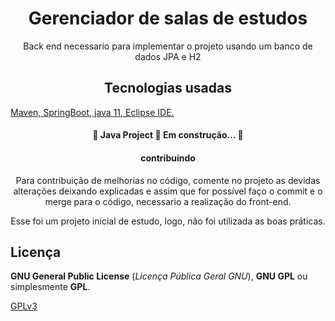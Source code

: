 <h1 align="center">Gerenciador de salas de estudos </h1>
<p align="center"> Back end necessario para implementar o projeto usando um 
banco de dados JPA e H2</p>
<h2 align="center">Tecnologias usadas</h2>
<a align="center" href="#tecnologias">
 Maven, SpringBoot, java 11, Eclipse IDE.</a>  
</p>
<h4 align="center"> 
	🚧  Java Project 🚀 Em construção...  🚧
</h4>

<h4 align="center">
contribuindo
 </h4>
<p align="center"> 
Para contribuição de melhorias no código, comente no projeto as devidas alterações deixando explicadas e assim que for possível faço o commit e o merge para o código,
necessario a realização do front-end.
</p>
<p align="center">
Esse foi um projeto inicial de estudo, logo, não foi utilizada as boas práticas.
</p>

## Licença
 
**GNU General Public License** (_Licença Pública Geral GNU_), **GNU GPL** ou simplesmente **GPL**.
 
[GPLv3](https://www.gnu.org/licenses/gpl-3.0.html) 

